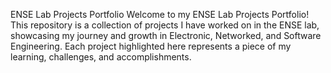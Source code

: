 ENSE Lab Projects Portfolio
Welcome to my ENSE Lab Projects Portfolio! This repository is a collection of projects I have worked on in the ENSE lab, showcasing my journey and growth in Electronic, Networked, and Software Engineering. Each project highlighted here represents a piece of my learning, challenges, and accomplishments.
